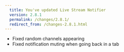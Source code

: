 ```yaml
---
  title: You've updated Live Stream Notifier
  version: 2.8.1
  permalink: /changes/2.8.1/
  redirect_from: /changes-2.8.1.html
---
```

 - Fixed random channels appearing
 - Fixed notification muting when going back in a tab

